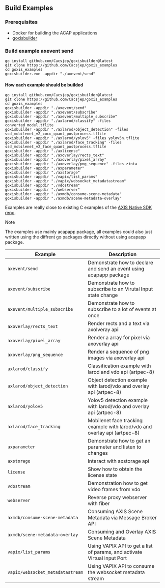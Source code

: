 ## Build Examples 

### Prerequisites
- Docker for building the ACAP applications
- [goxisbuilder](https://github.com/Cacsjep/goxisbuilder)


### Build example axevent send
``` shell
go install github.com/Cacsjep/goxisbuilder@latest
git clone https://github.com/Cacsjep/goxis_examples
cd goxis_examples
goxisbuilder.exe -appdir "./axevent/send"
```

#### How each example should be builded
``` shell
go install github.com/Cacsjep/goxisbuilder@latest
git clone https://github.com/Cacsjep/goxis_examples
cd goxis_examples
goxisbuilder -appdir "./axevent/send"
goxisbuilder -appdir "./axevent/subscribe"
goxisbuilder -appdir "./axevent/multiple_subscribe"
goxisbuilder -appdir "./axlarod/classify" -files converted_model.tflite
goxisbuilder -appdir "./axlarod/object_detection" -files ssd_mobilenet_v2_coco_quant_postprocess.tflite
goxisbuilder -appdir "./axlarod/yolov5" -files yolov5n.tflite
goxisbuilder -appdir "./axlarod/face_tracking" -files ssd_mobilenet_v2_face_quant_postprocess.tflite
goxisbuilder -appdir "./axlicense" 
goxisbuilder -appdir "./axoverlay/rects_text"
goxisbuilder -appdir "./axoverlay/pixel_array"
goxisbuilder -appdir "./axoverlay/png_sequence" -files zinta
goxisbuilder -appdir "./axparameter"
goxisbuilder -appdir "./axstorage"
goxisbuilder -appdir "./vapix/list_params"
goxisbuilder -appdir "./vapix/websocket_metadatastream"
goxisbuilder -appdir "./vdostream"
goxisbuilder -appdir "./webserver"
goxisbuilder -appdir "./axmdb/consume-scene-metadata"
goxisbuilder -appdir "./axmdb/scene-metadata-overlay"
```

Examples are really close to existing C examples of the [AXIS Native SDK repo](https://github.com/AxisCommunications/acap-native-sdk-examples).

> [!NOTE]  
> The examples use mainly acapapp package, all examples could also just written using the diffrent
go packages directly without using acapapp package.

| Example         | Description |
|-----------------|--------------|
| `axevent/send`	                | Demonstrate how to declare and send an event using acapapp package         |
| `axevent/subscribe`	            | Demonstrate how to subscribe to an Virutal Input state change              |
| `axevent/multiple_subscribe`	    | Demonstrate how to subscribe to a lot of events at once                    |
| `axoverlay/rects_text`	        | Render rects and a text via axolveray api                                  |
| `axoverlay/pixel_array`	        | Render a array for pixel via axoverlay api                                 |
| `axoverlay/png_sequence`	        | Render a sequence of png images via axoverlay api                          |
| `axlarod/classify`	            | Classification example with larod and vdo api  (artpec-8)                  |
| `axlarod/object_detection`	    | Object detection example with larod/vdo and overlay api (artpec-8)         |
| `axlarod/yolov5`	                | Yolov5 detection example with larod/vdo and overlay api (artpec-8)         |
| `axlarod/face_tracking`	        | Mobilenet face tracking example with larod/vdo and overlay api (artpec-8)  |
| `axparameter`                     | Demonstrate how to get an parameter and listen to changes                  |
| `axstorage`                       | Interact with axstorage api                                                |
| `license` 	                    | Show how to obtain the license state                                       |
| `vdostream` 	                    | Demonstration how to get video frames from vdo                             |
| `webserver`                       | Reverse proxy webserver with fiber                                         |
| `axmdb/consume-scene-metadata`    | Consuming AXIS Scene Metadata via Message Broker API                       |
| `axmdb/scene-metadata-overlay`    | Consuming and Overlay AXIS Scene Metadata                                  |
| `vapix/list_params`               | Using VAPIX API to get a list of params, and activate Virtual Input Port   |
| `vapix/websocket_metadatastream`  | Using VAPIX API to consume the websocket metadata stream                   |
